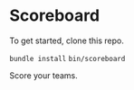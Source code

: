 # Scoreboard

To get started, clone this repo.

`bundle install`
`bin/scoreboard`

Score your teams.
